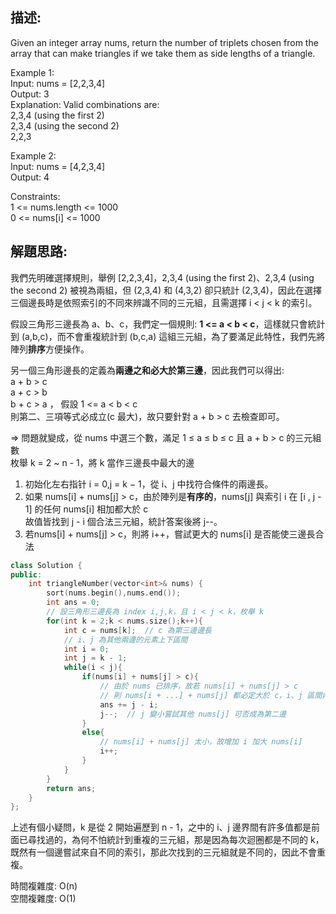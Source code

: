 ## 描述:
Given an integer array nums, return the number of triplets chosen from the array that can make triangles if we take them as side lengths of a triangle.  

Example 1:  
Input: nums = [2,2,3,4]  
Output: 3  
Explanation: Valid combinations are:   
2,3,4 (using the first 2)  
2,3,4 (using the second 2)  
2,2,3  

Example 2:  
Input: nums = [4,2,3,4]  
Output: 4
 
Constraints:  
1 <= nums.length <= 1000  
0 <= nums[i] <= 1000  

## 解題思路:
我們先明確選擇規則，舉例 [2,2,3,4]，2,3,4 (using the first 2)、2,3,4 (using the second 2) 被視為兩組，但 (2,3,4) 和 (4,3,2) 卻只統計 (2,3,4)，因此在選擇三個邊長時是依照索引的不同來辨識不同的三元組，且需選擇 i < j < k 的索引。  

假設三角形三邊長為 a、b、c，我們定一個規則: **1 <= a < b < c**，這樣就只會統計到 (a,b,c)，而不會重複統計到 (b,c,a) 這組三元組，為了要滿足此特性，我們先將陣列**排序**方便操作。  

另一個三角形邊長的定義為**兩邊之和必大於第三邊**，因此我們可以得出:  
a + b > c  
a + c > b  
b + c > a  ， 假設  1 <= a < b < c  
則第二、三項等式必成立(c 最大)，故只要針對 a + b > c 去檢查即可。  

=> 問題就變成，從 nums 中選三个數，滿足 1 ≤ a ≤ b ≤ c 且 a + b > c 的三元組數      
枚舉 k = 2 ~ n - 1，將 k 當作三邊長中最大的邊  

1. 初始化左右指针 i = 0,j = k − 1，從 i、j 中找符合條件的兩邊長。  
2. 如果 nums[i] + nums[j] > c，由於陣列是**有序的**，nums[j] 與索引 i 在 [i , j - 1] 的任何 nums[i] 相加都大於 c  
故值皆找到 j - i 個合法三元組，統計答案後將 j--。  
3. 若nums[i] + nums[j] > c，則將 i++，嘗試更大的 nums[i] 是否能使三邊長合法
```C++
class Solution {
public:
    int triangleNumber(vector<int>& nums) {
        sort(nums.begin(),nums.end());
        int ans = 0;
        // 設三角形三邊長為 index i,j,k，且 i < j < k，枚舉 k
        for(int k = 2;k < nums.size();k++){
            int c = nums[k];  // c 為第三邊邊長
            // i、j 為其他兩邊的元素上下區間
            int i = 0;
            int j = k - 1;
            while(i < j){
                if(nums[i] + nums[j] > c){
                    // 由於 nums 已排序，故若 nums[i] + nums[j] > c
                    // 則 nums[i + ...] + nums[j] 都必定大於 c，i、j 區間內的數都可以作為邊長組合
                    ans += j - i;
                    j--;  // j 變小嘗試其他 nums[j] 可否成為第二邊
                }
                else{
                    // nums[i] + nums[j] 太小，故增加 i 加大 nums[i]
                    i++;
                }
            }
        }
        return ans;
    }
};
```
上述有個小疑問，k 是從 2 開始遍歷到 n - 1，之中的 i、j 邊界間有許多值都是前面已尋找過的，為何不怕統計到重複的三元組，那是因為每次迴圈都是不同的 k，既然有一個邊嘗試來自不同的索引，那此次找到的三元組就是不同的，因此不會重複。  

時間複雜度: O(n)  
空間複雜度: O(1)

